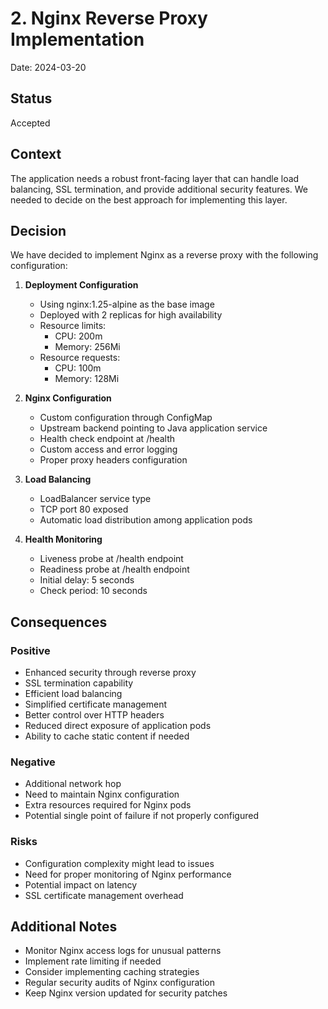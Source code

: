 # 2. Nginx Reverse Proxy Implementation

Date: 2024-03-20

## Status

Accepted

## Context

The application needs a robust front-facing layer that can handle load balancing, SSL termination, and provide additional security features. We needed to decide on the best approach for implementing this layer.

## Decision

We have decided to implement Nginx as a reverse proxy with the following configuration:

1. **Deployment Configuration**
   - Using nginx:1.25-alpine as the base image
   - Deployed with 2 replicas for high availability
   - Resource limits:
     - CPU: 200m
     - Memory: 256Mi
   - Resource requests:
     - CPU: 100m
     - Memory: 128Mi

2. **Nginx Configuration**
   - Custom configuration through ConfigMap
   - Upstream backend pointing to Java application service
   - Health check endpoint at /health
   - Custom access and error logging
   - Proper proxy headers configuration

3. **Load Balancing**
   - LoadBalancer service type
   - TCP port 80 exposed
   - Automatic load distribution among application pods

4. **Health Monitoring**
   - Liveness probe at /health endpoint
   - Readiness probe at /health endpoint
   - Initial delay: 5 seconds
   - Check period: 10 seconds

## Consequences

### Positive
- Enhanced security through reverse proxy
- SSL termination capability
- Efficient load balancing
- Simplified certificate management
- Better control over HTTP headers
- Reduced direct exposure of application pods
- Ability to cache static content if needed

### Negative
- Additional network hop
- Need to maintain Nginx configuration
- Extra resources required for Nginx pods
- Potential single point of failure if not properly configured

### Risks
- Configuration complexity might lead to issues
- Need for proper monitoring of Nginx performance
- Potential impact on latency
- SSL certificate management overhead

## Additional Notes

- Monitor Nginx access logs for unusual patterns
- Implement rate limiting if needed
- Consider implementing caching strategies
- Regular security audits of Nginx configuration
- Keep Nginx version updated for security patches 